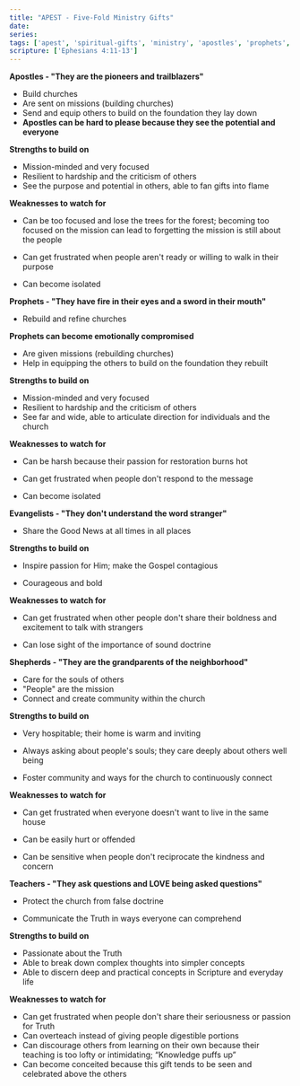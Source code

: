 ```yaml
---
title: "APEST - Five-Fold Ministry Gifts"
date: 
series: 
tags: ['apest', 'spiritual-gifts', 'ministry', 'apostles', 'prophets', 'evangelists', 'shepherds', 'teachers']
scripture: ['Ephesians 4:11-13']
---
```


**Apostles - "They are the pioneers and trailblazers"**

- Build churches
- Are sent on missions (building churches)
- Send and equip others to build on the foundation they lay down
- **Apostles can be hard to please because they see the potential and everyone**

**Strengths to build on**

- Mission-minded and very focused
- Resilient to hardship and the criticism of others
- See the purpose and potential in others, able to fan gifts into flame

**Weaknesses to watch for**

- Can be too focused and lose the trees for the forest; becoming too focused on the mission can lead to forgetting the mission is still about the people
- Can get frustrated when people aren't ready or willing to walk in their purpose

- Can become isolated

**Prophets - "They have fire in their eyes and a sword in their mouth"**

- Rebuild and refine churches

**Prophets can become emotionally compromised**

- Are given missions (rebuilding churches)
- Help in equipping the others to build on the foundation they rebuilt

**Strengths to build on**

- Mission-minded and very focused
- Resilient to hardship and the criticism of others
- See far and wide, able to articulate direction for individuals and the church

**Weaknesses to watch for**

- Can be harsh because their passion for restoration burns hot

- Can get frustrated when people don't respond to the message
- Can become isolated

**Evangelists - "They don't understand the word stranger"**

- Share the Good News at all times in all places

**Strengths to build on**

- Inspire passion for Him; make the Gospel contagious

- Courageous and bold

**Weaknesses to watch for**

- Can get frustrated when other people don't share their boldness and excitement to talk with strangers

- Can lose sight of the importance of sound doctrine

**Shepherds - "They are the grandparents of the neighborhood"**

- Care for the souls of others
- "People" are the mission
- Connect and create community within the church

**Strengths to build on**

- Very hospitable; their home is warm and inviting

- Always asking about people's souls; they care deeply about others well being
- Foster community and ways for the church to continuously connect

**Weaknesses to watch for**

- Can get frustrated when everyone doesn't want to live in the same house

- Can be easily hurt or offended
- Can be sensitive when people don't reciprocate the kindness and concern

**Teachers - "They ask questions and LOVE being asked questions"**

- Protect the church from false doctrine

- Communicate the Truth in ways everyone can comprehend

**Strengths to build on**

- Passionate about the Truth
- Able to break down complex thoughts into simpler concepts
- Able to discern deep and practical concepts in Scripture and everyday life

**Weaknesses to watch for**

- Can get frustrated when people don't share their seriousness or passion for Truth
- Can overteach instead of giving people digestible portions
- Can discourage others from learning on their own because their teaching is too lofty or intimidating; “Knowledge puffs up”
- Can become conceited because this gift tends to be seen and celebrated above the others